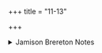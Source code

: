 +++
title = "11-13"

+++

<details><summary>Jamison Brereton Notes</summary>

On these three vss., see published introduction.
</details>

